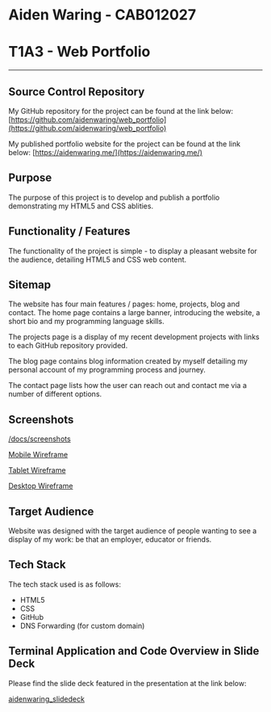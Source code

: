 # Aiden Waring - CAB012027
# T1A3 - Web Portfolio

---


## Source Control Repository

My GitHub repository for the project can be found at the link below:
[https://github.com/aidenwaring/web_portfolio](https://github.com/aidenwaring/web_portfolio)

My published portfolio website for the project can be found at the link below:
[https://aidenwaring.me/](https://aidenwaring.me/)


## Purpose

The purpose of this project is to develop and publish a portfolio demonstrating my HTML5 and CSS ablities.

## Functionality / Features

The functionality of the project is simple - to display a pleasant website for the audience, detailing HTML5 and CSS web content. 

## Sitemap
The website has four main features / pages: home, projects, blog and contact. 
The home page contains a large banner, introducing the website, a short bio and my programming language skills.

The projects page is a display of my recent development projects with links to each GitHub repository provided.

The blog page contains blog information created by myself detailing my personal account of my programming process and journey.

The contact page lists how the user can reach out and contact me via a number of different options.

## Screenshots

[/docs/screenshots](/docs/screenshots)

[Mobile Wireframe](https://www.figma.com/file/tE0URaHz00R3e58VTbRsMV/Portfolio-Wireframe-Tablet?node-id=0%3A1)

[Tablet Wireframe](https://www.figma.com/file/tE0URaHz00R3e58VTbRsMV/Portfolio-Wireframe-Tablet?node-id=0%3A1)

[Desktop Wireframe](https://www.figma.com/file/G9gMkNEV7sUvqE6oeEuesl/Portfolio-Wireframe-Desktop?node-id=0%3A1)

## Target Audience

Website was designed with the target audience of people wanting to see a display of my work: be that an employer, educator or friends.

## Tech Stack

The tech stack used is as follows:

* HTML5
* CSS
* GitHub
* DNS Forwarding (for custom domain)

## Terminal Application and Code Overview in Slide Deck

Please find the slide deck featured in the presentation at the link below:

[aidenwaring_slidedeck](/ppt/aidenwaring_slidedeck.pdf)